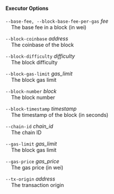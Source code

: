 #### Executor Options

`--base-fee, --block-base-fee-per-gas` *fee*  
&nbsp;&nbsp;&nbsp;&nbsp;The base fee in a block (in wei)

`--block-coinbase` *address*  
&nbsp;&nbsp;&nbsp;&nbsp;The coinbase of the block

`--block-difficulty` *difficulty*  
&nbsp;&nbsp;&nbsp;&nbsp;The block difficulty

`--block-gas-limit` *gas_limit*  
&nbsp;&nbsp;&nbsp;&nbsp;The block gas limit

`--block-number` *block*  
&nbsp;&nbsp;&nbsp;&nbsp;The block number

`--block-timestamp` *timestamp*  
&nbsp;&nbsp;&nbsp;&nbsp;The timestamp of the block (in seconds)

`--chain-id` *chain_id*  
&nbsp;&nbsp;&nbsp;&nbsp;The chain ID

`--gas-limit` *gas_limit*  
&nbsp;&nbsp;&nbsp;&nbsp;The block gas limit

`--gas-price` *gas_price*  
&nbsp;&nbsp;&nbsp;&nbsp;The gas price (in wei)

`--tx-origin` *address*  
&nbsp;&nbsp;&nbsp;&nbsp;The transaction origin
